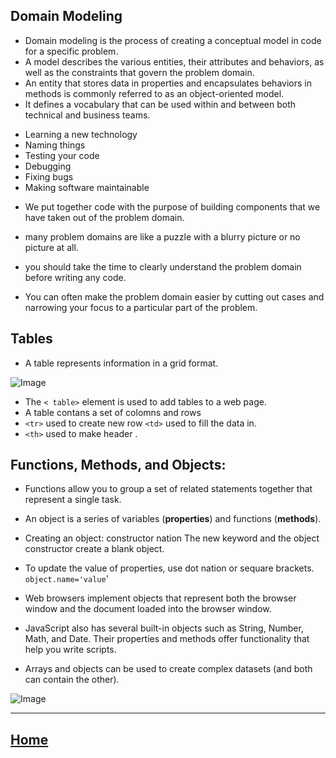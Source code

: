 ## Domain Modeling


* Domain modeling is the process of creating a conceptual model in code for a specific problem.
* A model describes the various entities, their attributes and behaviors, as well as the constraints that govern the problem domain.
*  An entity that stores data in properties and encapsulates behaviors in methods is commonly referred to as an object-oriented model.
* It defines a vocabulary that can be used within and between both technical and business teams.


- Learning a new technology
- Naming things
- Testing your code
- Debugging
- Fixing bugs
- Making software maintainable

* We put together code with the purpose of building components that we have taken out of the problem domain.

* many problem domains are like a puzzle with a blurry picture or no picture at all.
* you should take the time to clearly understand the problem domain before writing any code.
* You can often make the problem domain easier by cutting out cases and narrowing your focus to a particular part of the problem.


## Tables 

* A table represents information in a grid format. 

![Image](https://www.mediumpedia.com/wp-content/uploads/2020/08/Create-Tables-in-HTML.png)

* The `< table>` element is used to add tables to a web page.
* A table contans a set of colomns and rows 
* `<tr>` used to create new row `<td>` used to fill the data in. 
* `<th>` used to make header .


## Functions, Methods, and Objects: 

* Functions allow you to group a set of related statements together that represent a single task. 
* An object is a series of variables (**properties**) and functions (**methods**).

* Creating an object: constructor nation The new keyword and the object constructor create a blank object.
* To update the value of properties, use dot nation or sequare brackets. `object.name='value`'


* Web browsers implement objects that represent both the browser window and the document loaded into the browser window.
* JavaScript also has several built-in objects such as String, Number, Math, and Date. Their properties and methods offer functionality that help you write scripts.

* Arrays and objects can be used to create complex datasets (and both can contain the other).


![Image](https://miro.medium.com/max/2722/1*iKJx57JU9sKdff-Os7upyA.png)



*****************************************************************

## [ Home ](https://reem-alqurm.github.io/ReadingNotes/)
